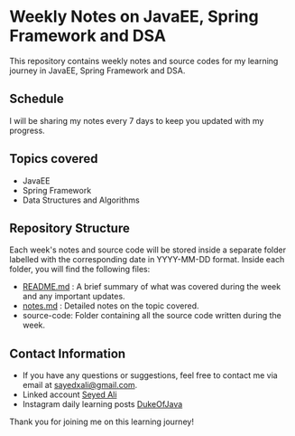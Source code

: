 # Weekly Notes on JavaEE, Spring Framework and DSA

This repository contains weekly notes and source codes for my learning journey in JavaEE, Spring Framework and DSA.

## Schedule

I will be sharing my notes every 7 days to keep you updated with my progress.

## Topics covered

- JavaEE
- Spring Framework
- Data Structures and Algorithms

## Repository Structure

Each week's notes and source code will be stored inside a separate folder labelled with the corresponding date in YYYY-MM-DD format. Inside each folder, you will find the following files:

- [README.md](http://readme.md/) : A brief summary of what was covered during the week and any important updates.
- [notes.md](http://notes.md/) : Detailed notes on the topic covered.
- source-code: Folder containing all the source code written during the week.

## Contact Information

- If you have any questions or suggestions, feel free to contact me via email at sayedxali@gmail.com.
- Linked account  [Seyed Ali](linkedin.com/in/sayedxali)
- Instagram daily learning posts [DukeOfJava](https://www.instagram.com/justjavanese/)

Thank you for joining me on this learning journey!
